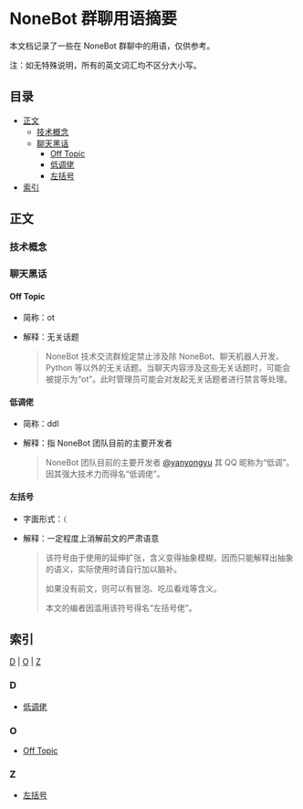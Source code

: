 # NoneBot 群聊用语摘要

本文档记录了一些在 NoneBot 群聊中的用语，仅供参考。

注：如无特殊说明，所有的英文词汇均不区分大小写。

## 目录

- [正文](#正文)
    - [技术概念](#技术概念)
    - [聊天黑话](#聊天黑话)
        - [Off Topic](#off-topic)
        - [低调佬](#低调佬)
        - [左括号](#左括号)
- [索引](#索引)

## 正文

### 技术概念

### 聊天黑话

#### Off Topic

- 简称：ot

- 解释：无关话题

    > NoneBot 技术交流群规定禁止涉及除 NoneBot、聊天机器人开发、Python 等以外的无关话题。当聊天内容涉及这些无关话题时，可能会被提示为“ot”。此时管理员可能会对发起无关话题者进行禁言等处理。

#### 低调佬

- 简称：ddl

- 解释：指 NoneBot 团队目前的主要开发者

    > NoneBot 团队目前的主要开发者 [@yanyongyu](https://github.com/yanyongyu) 其 QQ 昵称为“低调”。因其强大技术力而得名“低调佬”。

#### 左括号

- 字面形式：`（`

- 解释：一定程度上消解前文的严肃语意

    > 该符号由于使用的延伸扩张，含义变得抽象模糊，因而只能解释出抽象的语义，实际使用时请自行加以脑补。
    >
    > 如果没有前文，则可以有冒泡、吃瓜看戏等含义。
    >
    > 本文的编者因滥用该符号得名“左括号佬”。

## 索引

[D](#d) | [O](#o) | [Z](#z)

### D

- [低调佬](#低调佬)

### O

- [Off Topic](#off-topic)

### Z

- [左括号](#左括号)
